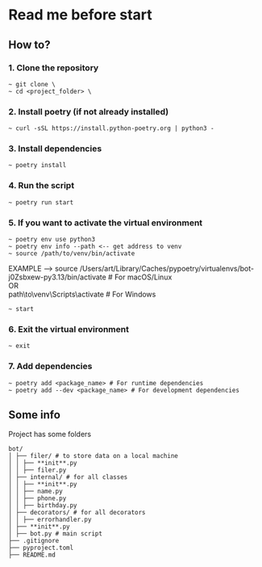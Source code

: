 # Read me before start

## How to?

### 1. Clone the repository

```
~ git clone \
~ cd <project_folder> \
```

### 2. Install poetry (if not already installed)

```
~ curl -sSL https://install.python-poetry.org | python3 -
```

### 3. Install dependencies

```
~ poetry install
```

### 4. Run the script

```
~ poetry run start
```

### 5. If you want to activate the virtual environment

```
~ poetry env use python3
~ poetry env info --path <-- get address to venv
~ source /path/to/venv/bin/activate
```

EXAMPLE --> source /Users/art/Library/Caches/pypoetry/virtualenvs/bot-j0Zsbxew-py3.13/bin/activate # For macOS/Linux \
OR \
path\to\venv\Scripts\activate # For Windows

```
~ start
```

### 6. Exit the virtual environment

```
~ exit
```

### 7. Add dependencies

```
~ poetry add <package_name> # For runtime dependencies
~ poetry add --dev <package_name> # For development dependencies
```

## Some info

Project has some folders

```
bot/
│ ├── filer/ # to store data on a local machine
│ │ ├── **init**.py
│ │ ├── filer.py
│ ├── internal/ # for all classes
│ │ ├── **init**.py
│ │ ├── name.py
│ │ ├── phone.py
│ │ ├── birthday.py
│ ├── decorators/ # for all decorators
│ │ ├── errorhandler.py
│ ├── **init**.py
│ ├── bot.py # main script
├── .gitignore
├── pyproject.toml
├── README.md
```
